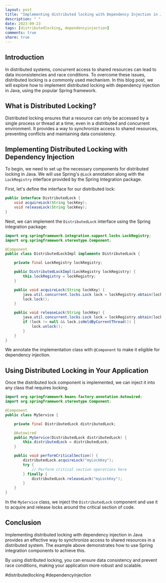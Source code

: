 ```yaml
---
layout: post
title: "Implementing distributed locking with Dependency Injection in Java."
description: " "
date: 2023-09-23
tags: [distributedlocking, dependencyinjection]
comments: true
share: true
---
```


## Introduction
In distributed systems, concurrent access to shared resources can lead to data inconsistencies and race conditions. To overcome these issues, distributed locking is a commonly used mechanism. In this blog post, we will explore how to implement distributed locking with dependency injection in Java, using the popular Spring framework.

## What is Distributed Locking?
Distributed locking ensures that a resource can only be accessed by a single process or thread at a time, even in a distributed and concurrent environment. It provides a way to synchronize access to shared resources, preventing conflicts and maintaining data consistency.

## Implementing Distributed Locking with Dependency Injection
To begin, we need to set up the necessary components for distributed locking in Java. We will use Spring's `@Lock` annotation along with the `LockRegistry` interface provided by the Spring Integration package. 

First, let's define the interface for our distributed lock:

```java
public interface DistributedLock {
    void acquireLock(String lockKey);
    void releaseLock(String lockKey);
}
```

Next, we can implement the `DistributedLock` interface using the Spring integration package:

```java
import org.springframework.integration.support.locks.LockRegistry;
import org.springframework.stereotype.Component;

@Component
public class DistributedLockImpl implements DistributedLock {

    private final LockRegistry lockRegistry;

    public DistributedLockImpl(LockRegistry lockRegistry) {
        this.lockRegistry = lockRegistry;
    }

    public void acquireLock(String lockKey) {
        java.util.concurrent.locks.Lock lock = lockRegistry.obtain(lockKey);
        lock.lock();
    }

    public void releaseLock(String lockKey) {
        java.util.concurrent.locks.Lock lock = lockRegistry.obtain(lockKey);
        if (lock != null && lock.isHeldByCurrentThread()) {
            lock.unlock();
        }
    }
}
```

We annotate the implementation class with `@Component` to make it eligible for dependency injection.

## Using Distributed Locking in Your Application
Once the distributed lock component is implemented, we can inject it into any class that requires locking.

```java
import org.springframework.beans.factory.annotation.Autowired;
import org.springframework.stereotype.Component;

@Component
public class MyService {

    private final DistributedLock distributedLock;

    @Autowired
    public MyService(DistributedLock distributedLock) {
        this.distributedLock = distributedLock;
    }

    public void performCriticalSection() {
        distributedLock.acquireLock("myLockKey");
        try {
            // Perform critical section operations here
        } finally {
            distributedLock.releaseLock("myLockKey");
        }
    }
}
```

In the `MyService` class, we inject the `DistributedLock` component and use it to acquire and release locks around the critical section of code.

## Conclusion
Implementing distributed locking with dependency injection in Java provides an effective way to synchronize access to shared resources in a distributed system. The example above demonstrates how to use Spring integration components to achieve this.

By using distributed locking, you can ensure data consistency and prevent race conditions, making your application more robust and scalable.

#distributedlocking #dependencyinjection